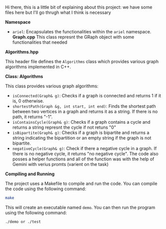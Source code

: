 Hi there, this is a little bit of explaining about this project:
we have some files here but I'll go thrugh what I think is necessary

**Namespace**

* `ariel`: Encapsulates the functionalities within the `ariel` namespace.
**Graph.cpp**
  This class represnt the GRaph object with some functionalities that needed
  
**Algorithms.hpp**

This header file defines the `Algorithms` class which provides various graph algorithms implemented in C++.


**Class: Algorithms**

This class provides various graph algorithms:

* `isConnected(Graph& g)`: Checks if a graph is connected and returns 1 if it is, 0 otherwise.
* `shortestPath(Graph &g, int start, int end)`: Finds the shortest path between two vertices in a graph and returns it as a string. If there is no path, it returns "-1".
* `isContainsCycle(Graph& g)`: Checks if a graph contains a cycle and returns a string represnt the cycle if not retuns "0"
* `isBipartite(Graph& g)`: Checks if a graph is bipartite and returns a string indicating the bipartition or an empty string if the graph is not bipartite.
* `negativeCycle(Graph& g)`: Check if there a negative cycle in a graph. If there is no negative cycle, it returns "no negative cycle".
The code also posses a helper functions and all of the function was with the help of Gemini with verius promts (varient on the task)

**Compiling and Running**

The project uses a Makefile to compile and run the code. You can compile the code using the following command:

```bash
make
```

This will create an executable named `demo`. You can then run the program using the following command:

```bash
./demo or ./test 
```
